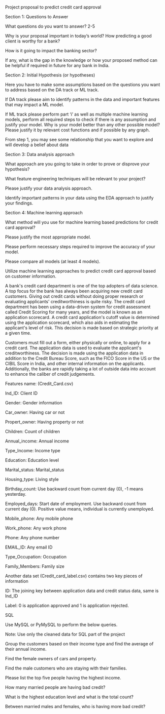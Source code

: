 Project proposal to predict credit card approval


Section 1: Questions to Answer

What questions do you want to answer? 2-5

Why is your proposal important in today’s world? How predicting a good client is worthy for a bank?  

How is it going to impact the banking sector? 

If any, what is the gap in the knowledge or how your proposed method can be helpful if required in future for any bank in India.


Section 2: Initial Hypothesis (or hypotheses)

Here you have to make some assumptions based on the questions you want to address based on the DA track or ML track. 

If DA track please aim to identify patterns in the data and important features that may impact a ML model.

If ML track please perform part ‘i’ as well as multiple machine learning models, perform all required steps to check if there is any assumption and justify your model. Why is your model better than any other possible model? Please justify it by relevant cost functions and if possible by any graph.

From step 1, you may see some relationship that you want to explore and will develop a belief about data


Section 3: Data analysis approach

What approach are you going to take in order to prove or disprove your hypothesis?

What feature engineering techniques will be relevant to your project?

Please justify your data analysis approach.

Identify important patterns in your data using the EDA approach to justify your findings.


Section 4: Machine learning approach

What method will you use for machine learning based predictions for credit card approval?

Please justify the most appropriate model.

Please perform necessary steps required to improve the accuracy of your model.

Please compare all models (at least 4  models).


Utilize machine learning approaches to predict credit card approval based on customer information.


A bank's credit card department is one of the top adopters of data science. A top focus for the bank has always been acquiring new credit card customers. Giving out credit cards without doing proper research or evaluating applicants' creditworthiness is quite risky. The credit card department has been using a data-driven system for credit assessment called Credit Scoring for many years, and the model is known as an application scorecard. A credit card application's cutoff value is determined using the application scorecard, which also aids in estimating the applicant's level of risk. This decision is made based on strategic priority at a given time.


Customers must fill out a form, either physically or online, to apply for a credit card. The application data is used to evaluate the applicant's creditworthiness. The decision is made using the application data in addition to the Credit Bureau Score, such as the FICO Score in the US or the CIBIL Score in India, and other internal information on the applicants. Additionally, the banks are rapidly taking a lot of outside data into account to enhance the caliber of credit judgements.


Features name: (Credit_Card.csv)

Ind_ID: Client ID

Gender: Gender information

Car_owner: Having car or not

Propert_owner: Having property or not

Children: Count of children

Annual_income: Annual income

Type_Income: Income type

Education: Education level

Marital_status: Marital_status

Housing_type: Living style

Birthday_count: Use backward count from current day (0), -1 means yesterday.

Employed_days: Start date of employment. Use backward count from current day (0). Positive value means, individual is currently unemployed.

Mobile_phone: Any mobile phone

Work_phone: Any work phone

Phone: Any phone number

EMAIL_ID: Any email ID

Type_Occupation: Occupation

Family_Members: Family size


Another data set (Credit_card_label.csv) contains two key pieces of information

ID: The joining key between application data and credit status data, same is Ind_ID

Label: 0 is application approved and 1 is application rejected. 



SQL

Use MySQL or PyMySQL to perform the below queries. 

Note: Use only the cleaned data for SQL part of the project


Group the customers based on their income type and find the average of their annual income.

Find the female owners of cars and property.

Find the male customers who are staying with their families.

Please list the top five people having the highest income.

How many married people are having bad credit?

What is the highest education level and what is the total count?

Between married males and females, who is having more bad credit? 
